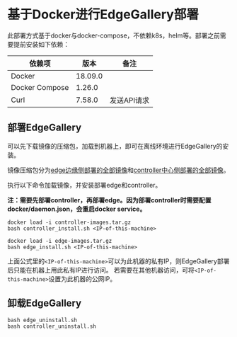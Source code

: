 # 基于Docker进行EdgeGallery部署

此部署方式基于docker与docker-compose，不依赖k8s，helm等。部署之前需要提前安装如下依赖：

| 依赖项         | 版本    | 备注        |
|----------------|---------|-------------|
| Docker         | 18.09.0 |             |
| Docker Compose | 1.26.0  |             |
| Curl           | 7.58.0  | 发送API请求 |


## 部署EdgeGallery

可以先下载镜像的压缩包，加载到机器上，即可在离线环境进行EdgeGallery的安装。

镜像压缩包分为[edge边缘侧部署的全部镜像](https://edgegallery.obs.cn-east-3.myhuaweicloud.com/docker-compose-images/edge-images.tar.gz)和[controller中心侧部署的全部镜像](https://edgegallery.obs.cn-east-3.myhuaweicloud.com/docker-compose-images/controller-images.tar.gz)。

执行以下命令加载镜像，并安装部署edge和controller。

 **注：需要先部署controller，再部署edge。因为部署controller时需要配置docker/daemon.json，会重启docker service。** 


```
docker load -i controller-images.tar.gz
bash controller_install.sh <IP-of-this-machine>

docker load -i edge-images.tar.gz
bash edge_install.sh <IP-of-this-machine>
```

上面公式里的`<IP-of-this-machine>`可以为此机器的私有IP，则EdgeGallery部署后只能在机器上用此私有IP进行访问。
若需要在其他机器访问，可将`<IP-of-this-machine>`设置为此机器的公网IP。


## 卸载EdgeGallery

```
bash edge_uninstall.sh
bash controller_uninstall.sh
```
